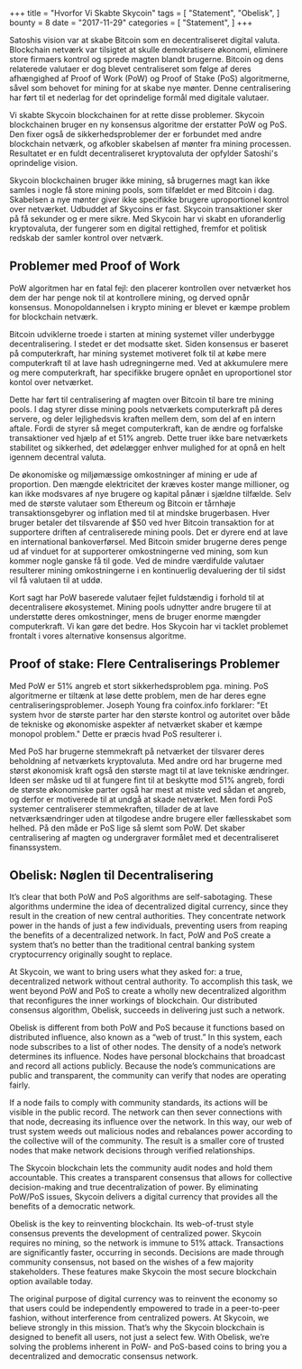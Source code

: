 +++
title = "Hvorfor Vi Skabte Skycoin"
tags = [
    "Statement",
    "Obelisk",
]
bounty = 8
date = "2017-11-29"
categories = [
    "Statement",
]
+++

Satoshis vision var at skabe Bitcoin som en decentraliseret digital valuta. Blockchain netværk var tilsigtet at skulle demokratisere økonomi, eliminere store firmaers kontrol og sprede magten blandt brugerne. Bitcoin og dens relaterede valutaer er dog blevet centraliseret som følge af deres afhængighed af Proof of Work (PoW) og Proof of Stake (PoS) algoritmerne, såvel som behovet for mining for at skabe nye mønter. Denne centralisering har ført til et nederlag for det oprindelige formål med digitale valutaer.

Vi skabte Skycoin blockchainen for at rette disse problemer. Skycoin blockchainen bruger en ny konsensus algoritme der erstatter PoW og PoS. Den fixer også de sikkerhedsproblemer der er forbundet med andre blockchain netværk, og afkobler skabelsen af mønter fra mining processen. Resultatet er en fuldt decentraliseret kryptovaluta der opfylder Satoshi's oprindelige vision.

Skycoin blockchainen bruger ikke mining, så brugernes magt kan ikke samles i nogle få store mining pools, som tilfældet er med Bitcoin i dag. Skabelsen a nye mønter giver ikke specifikke brugere uproportionel kontrol over netværket. Udbuddet af Skycoins er fast. Skycoin transaktioner sker på få sekunder og er mere sikre. Med Skycoin har vi skabt en uforanderlig kryptovaluta, der fungerer som en digital rettighed, fremfor et politisk redskab der samler kontrol over netværk.

## Problemer med Proof of Work

PoW algoritmen har en fatal fejl: den placerer kontrollen over netværket hos dem der har penge nok til at kontrollere mining, og derved opnår konsensus. Monopoldannelsen i krypto mining er blevet er kæmpe problem for blockchain netværk.

Bitcoin udviklerne troede i starten at mining systemet viller underbygge decentralisering. I stedet er det modsatte sket. Siden konsensus er baseret på computerkraft, har mining systemet motiveret folk til at købe mere computerkraft til at lave hash udregningerne med. Ved at akkumulere mere og mere computerkraft, har specifikke brugere opnået en uproportionel stor kontol over netværket.

Dette har ført til centralisering af magten over Bitcoin til bare tre mining pools. I dag styrer disse mining pools netværkets  computerkraft på deres servere, og deler lejlighedsvis kraften mellem dem, som del af en intern aftale. Fordi de styrer så meget computerkraft, kan de ændre og forfalske transaktioner ved hjælp af et 51% angreb. Dette truer ikke bare netværkets stabilitet og sikkerhed, det ødelægger enhver mulighed for at opnå en helt igennem decentral valuta.

De økonomiske og miljømæssige omkostninger af mining er ude af proportion. Den mængde elektricitet der kræves koster mange millioner, og kan ikke modsvares af nye brugere og kapital pånær i sjældne tilfælde. Selv med de største valutaer som Ethereum og Bitcoin er tårnhøje transaktionsgebyrer og inflation med til at mindske brugerbasen. Hver bruger betaler det tilsvarende af $50 ved hver Bitcoin transaktion for at supportere driften af centraliserede mining pools. Det er dyrere end at lave en international bankoverførsel. Med Bitcoin smider brugerne deres penge ud af vinduet for at supporterer omkostningerne ved mining, som kun kommer nogle ganske få til gode. Ved de mindre værdifulde valutaer resulterer mining omkostningerne i en kontinuerlig devaluering der til sidst vil få valutaen til at uddø.

Kort sagt har PoW baserede valutaer fejlet fuldstændig i forhold til at decentralisere økosystemet. Mining pools udnytter andre brugere til at understøtte deres omkostninger, mens de bruger enorme mængder computerkraft. Vi kan gøre det bedre. Hos Skycoin har vi tacklet problemet frontalt i vores alternative konsensus algoritme. 

## Proof of stake: Flere Centraliserings Problemer

Med PoW er 51% angreb et stort sikkerhedsproblem pga. mining. PoS algoritmerne er tiltænk at løse dette problem, men de har deres egne centraliseringsproblemer. Joseph Young fra coinfox.info forklarer: "Et system hvor de største parter har den største kontrol og autoritet over både de tekniske og økonomiske aspekter af netværket skaber et kæmpe monopol problem." Dette er præcis hvad PoS resulterer i.

Med PoS har brugerne stemmekraft på netværket der tilsvarer deres beholdning af netværkets kryptovaluta. Med andre ord har brugerne med størst økonomisk kraft også den største magt til at lave tekniske ændringer. Ideen ser måske ud til at fungere fint til at beskytte mod 51% angreb, fordi de største økonomiske parter også har mest at miste ved sådan et angreb, og derfor er motiverede til at undgå at skade netværket. Men fordi PoS systemer centraliserer stemmekraften, tillader de at lave netværksændringer uden at tilgodese andre brugere eller fællesskabet som helhed. På den måde er PoS lige så slemt som PoW. Det skaber centralisering af magten og undergraver formålet med et decentraliseret finanssystem.

## Obelisk: Nøglen til Decentralisering

It’s clear that both PoW and PoS algorithms are self-sabotaging. These algorithms undermine the idea of decentralized digital currency, since they result in the creation of new central authorities. They concentrate network power in the hands of just a few individuals, preventing users from reaping the benefits of a decentralized network. In fact, PoW and PoS create a system that’s no better than the traditional central banking system cryptocurrency originally sought to replace.

At Skycoin, we want to bring users what they asked for: a true, decentralized network without central authority. To accomplish this task, we went beyond PoW and PoS to create a wholly new decentralized algorithm that reconfigures the inner workings of blockchain. Our distributed consensus algorithm, Obelisk, succeeds in delivering just such a network.

Obelisk is different from both PoW and PoS because it functions based on distributed influence, also known as a “web of trust.” In this system, each node subscribes to a list of other nodes. The density of a node’s network determines its influence. Nodes have personal blockchains that broadcast and record all actions publicly. Because the node’s communications are public and transparent, the community can verify that nodes are operating fairly. 

If a node fails to comply with community standards, its actions will be visible in the public record. The network can then sever connections with that node, decreasing its influence over the network. In this way, our web of trust system weeds out malicious nodes and rebalances power according to the collective will of the community. The result is a smaller core of trusted nodes that make network decisions through verified relationships. 

The Skycoin blockchain lets the community audit nodes and hold them accountable. This creates a transparent consensus that allows for collective decision-making and true decentralization of power. By eliminating PoW/PoS issues, Skycoin delivers a digital currency that provides all the benefits of a democratic network.

Obelisk is the key to reinventing blockchain. Its web-of-trust style consensus prevents the development of centralized power. Skycoin requires no mining, so the network is immune to 51% attack. Transactions are significantly faster, occurring in seconds. Decisions are made through community consensus, not based on the wishes of a few majority stakeholders. These features make Skycoin the most secure blockchain option available today. 

The original purpose of digital currency was to reinvent the economy so that users could be independently empowered to trade in a peer-to-peer fashion, without interference from centralized powers. At Skycoin, we believe strongly in this mission. That’s why the Skycoin blockchain is designed to benefit all users, not just a select few. With Obelisk, we’re solving the problems inherent in PoW- and PoS-based coins to bring you a decentralized and democratic consensus network.
